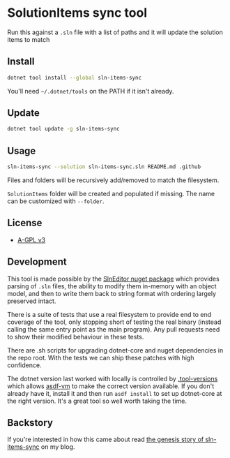 # SolutionItems sync tool

Run this against a `.sln` file with a list of paths and it will update the solution items to match

## Install

```sh
dotnet tool install --global sln-items-sync
```

You'll need `~/.dotnet/tools` on the PATH if it isn't already.

## Update

```sh
dotnet tool update -g sln-items-sync
```

## Usage

```sh
sln-items-sync --solution sln-items-sync.sln README.md .github
```

Files and folders will be recursively add/removed to match the filesystem.

`SolutionItems` folder will be created and populated if missing. The name can be customized with `--folder`.

## License

- [A-GPL v3](LICENSE)

## Development

This tool is made possible by the [SlnEditor nuget package](https://github.com/timabell/SlnEditor) which provides parsing of `.sln` files, the ability to modify them in-memory with an object model, and then to write them back to string format with ordering largely preserved intact.

There is a suite of tests that use a real filesystem to provide end to end coverage of the tool, only stopping short of testing the real binary (instead calling the same entry point as the main program). Any pull requests need to show their modified behaviour in these tests.

There are .sh scripts for upgrading dotnet-core and nuget dependencies in the repo root. With the tests we can ship these patches with high confidence.

The dotnet version last worked with locally is controlled by [.tool-versions](.tool-versions) which allows [asdf-vm](https://asdf-vm.com/) to make the correct version available. If you don't already have it, install it and then run `asdf install` to set up dotnet-core at the right version. It's a great tool so well worth taking the time.

## Backstory

If you're interested in how this came about read [the genesis story of sln-items-sync](https://timwise.co.uk/2024/01/13/new-tool-sln-items-sync-for-visual-studio-solution-folders/) on my blog.

